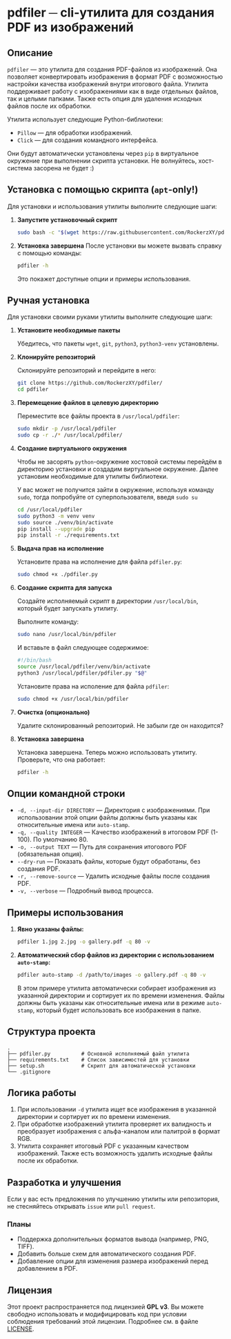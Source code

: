 # pdfiler ─ cli-утилита для создания PDF из изображений

## Описание
`pdfiler` — это утилита для создания PDF-файлов из изображений. Она позволяет конвертировать изображения в формат PDF с возможностью настройки качества изображений внутри итогового файла. Утилита поддерживает работу с изображениями как в виде отдельных файлов, так и целыми папками. Также есть опция для удаления исходных файлов после их обработки.

Утилита использует следующие Python-библиотеки:
- `Pillow` — для обработки изображений.
- `Click` — для создания командного интерфейса.

Они будут автоматически установлены через `pip` в виртуальное окружение при выполнении скрипта установки. Не волнуйтесь, хост-система засорена не будет :)

## Установка с помощью скрипта (`apt`-only!)
Для установки и использования утилиты выполните следующие шаги:

1. **Запустите установочный скрипт**
    ```sh
    sudo bash -c "$(wget https://raw.githubusercontent.com/RockerzXY/pdfiler/refs/heads/master/setup.sh -O -)"
    ```

2. **Установка завершена** 
   После установки вы можете вызвать справку с помощью команды:
    ```sh
    pdfiler -h
    ```

   Это покажет доступные опции и примеры использования.

## Ручная установка
Для установки своими руками утилиты выполните следующие шаги:

1. **Установите необходимые пакеты**

   Убедитесь, что пакеты `wget`, `git`, `python3`, `python3-venv` установлены.

3. **Клонируйте репозиторий**

   Склонируйте репозиторий и перейдите в него:
   ```sh
   git clone https://github.com/RockerzXY/pdfiler/
   cd pdfiler
   ```

5. **Перемещение файлов в целевую директорию**

   Переместите все файлы проекта в `/usr/local/pdfiler`:
   ```sh
   sudo mkdir -p /usr/local/pdfiler
   sudo cp -r ./* /usr/local/pdfiler/
   ```
   
7. **Создание виртуального окружения**

   Чтобы не засорять `python`-окружение хостовой системы перейдём в директорию установки и создадим виртуальное окружение. Далее установим необходимые для утилиты библиотеки.

   У вас может не получится зайти в окружение, используя команду `sudo`, тогда попробуйте от суперпользователя, введя `sudo su`

   ```sh
   cd /usr/local/pdfiler
   sudo python3 -m venv venv
   sudo source ./venv/bin/activate
   pip install --upgrade pip
   pip install -r ./requirements.txt
   ```

9. **Выдача прав на исполнение**
   
   Установите права на исполнение для файла `pdfiler.py`:
   ```sh
   sudo chmod +x ./pdfiler.py
   ```

11. **Создание скрипта для запуска**
    
    Создайте исполняемый скрипт в директории `/usr/local/bin`, который будет запускать утилиту.

    Выполните команду:
    ```sh
    sudo nano /usr/local/bin/pdfiler
    ```

    И вставьте в файл следующее содержимое:
    ```bash
    #!/bin/bash
    source /usr/local/pdfiler/venv/bin/activate
    python3 /usr/local/pdfiler/pdfiler.py "$@"
    ```

    Установите права на исполение для файла `pdfiler`:
    ```sh
    sudo chmod +x /usr/local/bin/pdfiler
    ```

13. **Очистка (опционально)**

    Удалите склонированный репозиторий. Не забыли где он находится?

14. **Установка завершена**

    Установка завершена. Теперь можно использовать утилиту. Проверьте, что она работает:
    ```sh
    pdfiler -h
    ```

   

## Опции командной строки
- `-d, --input-dir DIRECTORY` — Директория с изображениями. При использовании этой опции файлы должны быть указаны как относительные имена или `auto-stamp`.
- `-q, --quality INTEGER` — Качество изображений в итоговом PDF (1-100). По умолчанию 80.
- `-o, --output TEXT` — Путь для сохранения итогового PDF (обязательная опция).
- `--dry-run` — Показать файлы, которые будут обработаны, без создания PDF.
- `-r, --remove-source` — Удалить исходные файлы после создания PDF.
- `-v, --verbose` — Подробный вывод процесса.

## Примеры использования

1. **Явно указаны файлы:**
    ```sh
    pdfiler 1.jpg 2.jpg -o gallery.pdf -q 80 -v
    ```

2. **Автоматический сбор файлов из директории с использованием `auto-stamp`:**
    ```sh
    pdfiler auto-stamp -d /path/to/images -o gallery.pdf -q 80 -v
    ```

   В этом примере утилита автоматически собирает изображения из указанной директории и сортирует их по времени изменения. Файлы должны быть указаны как относительные имена или в режиме `auto-stamp`, который будет использовать все изображения в папке.

## Структура проекта

```
.
├── pdfiler.py          # Основной исполняемый файл утилита
├── requirements.txt    # Список зависимостей для установки
├── setup.sh            # Скрипт для автоматической установки
└── .gitignore
```


## Логика работы

1. При использовании `-d` утилита ищет все изображения в указанной директории и сортирует их по времени изменения.
2. При обработке изображений утилита проверяет их валидность и преобразует изображения с альфа-каналом или палитрой в формат RGB.
3. Утилита сохраняет итоговый PDF с указанным качеством изображений. Также есть возможность удалить исходные файлы после их обработки.

## Разработка и улучшения

Если у вас есть предложения по улучшению утилиты или репозитория, не стесняйтесь открывать `issue` или `pull request`.

### Планы
- Поддержка дополнительных форматов вывода (например, PNG, TIFF).
- Добавить больше схем для автоматического создания PDF.
- Добавление опции для изменения размера изображений перед добавлением в PDF.

## Лицензия
Этот проект распространяется под лицензией **GPL v3**. Вы можете свободно использовать и модифицировать код при условии соблюдения требований этой лицензии. Подробнее см. в файле [LICENSE](LICENSE).
